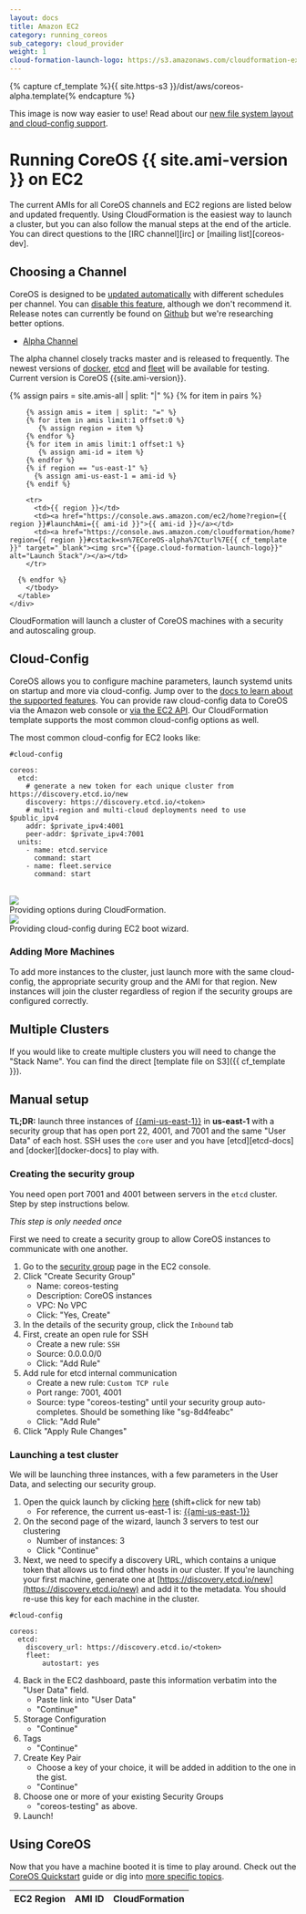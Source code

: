 ```yaml
---
layout: docs
title: Amazon EC2
category: running_coreos
sub_category: cloud_provider
weight: 1
cloud-formation-launch-logo: https://s3.amazonaws.com/cloudformation-examples/cloudformation-launch-stack.png
---
```

{% capture cf_template %}{{ site.https-s3 }}/dist/aws/coreos-alpha.template{% endcapture %}

<div class="coreos-docs-banner">
<span class="glyphicon glyphicon-info-sign"></span>This image is now way easier to use! Read about our <a href="{{site.url}}/blog/new-filesystem-btrfs-cloud-config/">new file system layout and cloud-config support</a>.
</div>

# Running CoreOS {{ site.ami-version }} on EC2

The current AMIs for all CoreOS channels and EC2 regions are listed below and updated frequently. Using CloudFormation is the easiest way to launch a cluster, but you can also follow the manual steps at the end of the article. You can direct questions to the [IRC channel][irc] or [mailing list][coreos-dev].

## Choosing a Channel

CoreOS is designed to be [updated automatically]({{site.url}}/using-coreos/updates) with different schedules per channel. You can [disable this feature]({{site.url}}/docs/cluster-management/debugging/prevent-reboot-after-update), although we don't recommend it. Release notes can currently be found on [Github](https://github.com/coreos/manifest/releases) but we're researching better options.

<div id="ec2-images">
  <ul class="nav nav-tabs">
    <li class="active"><a href="#alpha" data-toggle="tab">Alpha Channel</a></li>
  </ul>
  <div class="tab-content coreos-docs-image-table">
    <div class="tab-pane active" id="alpha">
      <div class="channel-info">
        <p>The alpha channel closely tracks master and is released to frequently. The newest versions of <a href="{{site.url}}/using-coreos/docker">docker</a>, <a href="{{site.url}}/using-coreos/etcd">etcd</a> and <a href="{{site.url}}/using-coreos/clustering">fleet</a> will be available for testing. Current version is CoreOS {{site.ami-version}}.</p>
      </div>
      <table>
        <thead>
          <tr>
            <th>EC2 Region</th>
            <th>AMI ID</th>
            <th>CloudFormation</th>
          </tr>
        </thead>
        <tbody>
      {% assign pairs = site.amis-all | split: "|" %}
      {% for item in pairs %} 

        {% assign amis = item | split: "=" %}
        {% for item in amis limit:1 offset:0 %}
           {% assign region = item %}
        {% endfor %}
        {% for item in amis limit:1 offset:1 %}
           {% assign ami-id = item %}
        {% endfor %}
        {% if region == "us-east-1" %}
          {% assign ami-us-east-1 = ami-id %}
        {% endif %}

        <tr>
          <td>{{ region }}</td>
          <td><a href="https://console.aws.amazon.com/ec2/home?region={{ region }}#launchAmi={{ ami-id }}">{{ ami-id }}</a></td>
          <td><a href="https://console.aws.amazon.com/cloudformation/home?region={{ region }}#cstack=sn%7ECoreOS-alpha%7Cturl%7E{{ cf_template  }}" target="_blank"><img src="{{page.cloud-formation-launch-logo}}" alt="Launch Stack"/></a></td>
        </tr>

      {% endfor %}
        </tbody>
      </table>
    </div>
  </div>
</div>

CloudFormation will launch a cluster of CoreOS machines with a security and autoscaling group.

## Cloud-Config

CoreOS allows you to configure machine parameters, launch systemd units on startup and more via cloud-config. Jump over to the [docs to learn about the supported features][cloud-config-docs]. You can provide raw cloud-config data to CoreOS via the Amazon web console or [via the EC2 API][ec2-cloud-config]. Our CloudFormation template supports the most common cloud-config options as well.

The most common cloud-config for EC2 looks like:

```
#cloud-config

coreos:
  etcd:
    # generate a new token for each unique cluster from https://discovery.etcd.io/new
    discovery: https://discovery.etcd.io/<token>
    # multi-region and multi-cloud deployments need to use $public_ipv4
    addr: $private_ipv4:4001
    peer-addr: $private_ipv4:7001
  units:
    - name: etcd.service
      command: start
    - name: fleet.service
      command: start
```

</br>
<div class="row">
  <div class="col-lg-6 col-md-6 col-sm-6 col-xs-12">
    <img src="{{site.url}}/assets/images/media/ec2-cloudformation-cloud-config.png" class="screenshot" />
    <div class="caption">Providing options during CloudFormation.</div>
  </div>
  <div class="col-lg-6 col-md-6 col-sm-6 col-xs-12">
    <img src="{{site.url}}/assets/images/media/ec2-instance-cloud-config.png" class="screenshot" />
    <div class="caption">Providing cloud-config during EC2 boot wizard.</div>
  </div>
</div>

[ec2-cloud-config]: http://docs.aws.amazon.com/AWSEC2/latest/UserGuide/user-data.html
[cloud-config-docs]: {{site.url}}/docs/cluster-management/setup/cloudinit-cloud-config

### Adding More Machines
To add more instances to the cluster, just launch more with the same cloud-config, the appropriate security group and the AMI for that region. New instances will join the cluster regardless of region if the security groups are configured correctly.

## Multiple Clusters
If you would like to create multiple clusters you will need to change the "Stack Name". You can find the direct [template file on S3]({{ cf_template }}).

## Manual setup

[us-east-latest-quicklaunch]: https://console.aws.amazon.com/ec2/home?region=us-east-1#launchAmi={{ami-us-east-1}} "{{ami-us-east-1}}"

**TL;DR:** launch three instances of [{{ami-us-east-1}}][us-east-latest-quicklaunch] in **us-east-1** with a security group that has open port 22, 4001, and 7001 and the same "User Data" of each host. SSH uses the `core` user and you have [etcd][etcd-docs] and [docker][docker-docs] to play with.

### Creating the security group

You need open port 7001 and 4001 between servers in the `etcd` cluster. Step by step instructions below.

_This step is only needed once_

First we need to create a security group to allow CoreOS instances to communicate with one another. 

1. Go to the [security group][sg] page in the EC2 console.
2. Click "Create Security Group"
    * Name: coreos-testing
    * Description: CoreOS instances 
    * VPC: No VPC
    * Click: "Yes, Create"
3. In the details of the security group, click the `Inbound` tab
4. First, create an open rule for SSH
    * Create a new rule: `SSH`
    * Source: 0.0.0.0/0
    * Click: "Add Rule"
5. Add rule for etcd internal communication
    * Create a new rule: `Custom TCP rule`
    * Port range: 7001, 4001
    * Source: type "coreos-testing" until your security group auto-completes. Should be something like "sg-8d4feabc"
    * Click: "Add Rule"
6. Click "Apply Rule Changes"

[sg]: https://console.aws.amazon.com/ec2/home?region=us-east-1#s=SecurityGroups

### Launching a test cluster

We will be launching three instances, with a few parameters in the User Data, and selecting our security group.

1. Open the quick launch by clicking [here][us-east-latest-quicklaunch] (shift+click for new tab)
    * For reference, the current us-east-1 is: [{{ami-us-east-1}}][us-east-latest-quicklaunch]
2. On the second page of the wizard, launch 3 servers to test our clustering
    * Number of instances: 3 
    * Click "Continue"
3. Next, we need to specify a discovery URL, which contains a unique token that allows us to find other hosts in our cluster. If you're launching your first machine, generate one at [https://discovery.etcd.io/new](https://discovery.etcd.io/new) and add it to the metadata. You should re-use this key for each machine in the cluster.

```
#cloud-config

coreos:
  etcd:
    discovery_url: https://discovery.etcd.io/<token>
    fleet:
        autostart: yes
```
4. Back in the EC2 dashboard, paste this information verbatim into the "User Data" field. 
   * Paste link into "User Data"
   * "Continue"
5. Storage Configuration
   * "Continue"
6. Tags
   * "Continue"
7. Create Key Pair
   * Choose a key of your choice, it will be added in addition to the one in the gist.
   * "Continue"
8. Choose one or more of your existing Security Groups
   * "coreos-testing" as above.
9. Launch!

## Using CoreOS

Now that you have a machine booted it is time to play around.
Check out the [CoreOS Quickstart]({{site.url}}/docs/quickstart) guide or dig into [more specific topics]({{site.url}}/docs).
